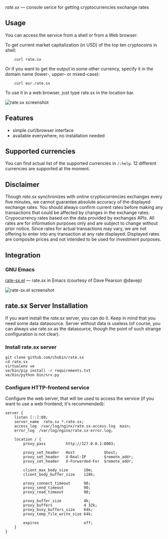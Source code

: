 
*rate.sx* — console serice for getting cryptocurrencies exchange rates

## Usage

You can access the service from a shell or from a Web browser:

To get current market capitalization (in USD) of the top ten cryptocoins in shell:

```
    curl rate.sx
```

Or if you want to get the output in some other currency,
specify it in the domain name (lower-, upper- or mixed-case):

```
    curl eur.rate.sx
```

To use it in a web browser, just type rate.sx in the location bar.

![rate.sx screenshot](http://rate.sx/files/screenshot.png)

## Features

* simple curl/browser interface
* available everywhere, no installation needed

## Supported currencies

You can find actual list of the supported currencies in `/:help`.
12 different currencies are supported at the moment.

## Disclaimer

Though *rate.sx* synchronizes with online cryptocurrencies exchanges every five minutes,
we cannot guarantee absolute accuracy of the displayed exchange rates.
You should always confirm current rates before making any transactions
that could be affected by changes in the exchange rates.
Crypocurrency rates based on the data provided by exchanges APIs.
All rates are for information purposes only and are subject to change without prior notice.
Since rates for actual transactions may vary,
we are not offering to enter into any transaction at any rate displayed.
Displayed rates are composite prices and not intended to be used for investment purposes. 

## Integration

### GNU Emacs

[rate-sx.el](https://github.com/davep/rate-sx.el) — rate.sx in Emacs (courtesy of Dave Pearson @davep)

![rate-sx.el screenshot](https://user-images.githubusercontent.com/28237/33782065-1569d88e-dc4f-11e7-9547-c9e14dcfd470.png)

## rate.sx Server Installation

If you want install the *rate.sx* server, you can do it. Keep in mind that you need some data 
datasource. Server without data is useless (of course, you can always
use rate.sx as the datasource, though the point of such strange configuration is not clear).

### Install rate.sx server

```
git clone github.com/chubin/rate.sx
cd rate.sx
virtualenv ve
ve/bin/pip install -r requirements.txt
ve/bin/python bin/srv.py

```

### Configure HTTP-frontend service

Configure the web server, that will be used to access the service (if you want to use a web frontend; it's recommended):

```
server {
    listen [::]:80;
    server_name  rate.sx *.rate.sx;
    access_log  /var/log/nginx/rate.sx-access.log  main;
    error_log  /var/log/nginx/rate.sx-error.log;

    location / {
        proxy_pass         http://127.0.0.1:8003;

        proxy_set_header   Host             $host;
        proxy_set_header   X-Real-IP        $remote_addr;
        proxy_set_header   X-Forwarded-For  $remote_addr;

        client_max_body_size       10m;
        client_body_buffer_size    128k;

        proxy_connect_timeout      90;
        proxy_send_timeout         90;
        proxy_read_timeout         90;

        proxy_buffer_size          4k;
        proxy_buffers              4 32k;
        proxy_busy_buffers_size    64k;
        proxy_temp_file_write_size 64k;

        expires                    off;
    }
}
```


